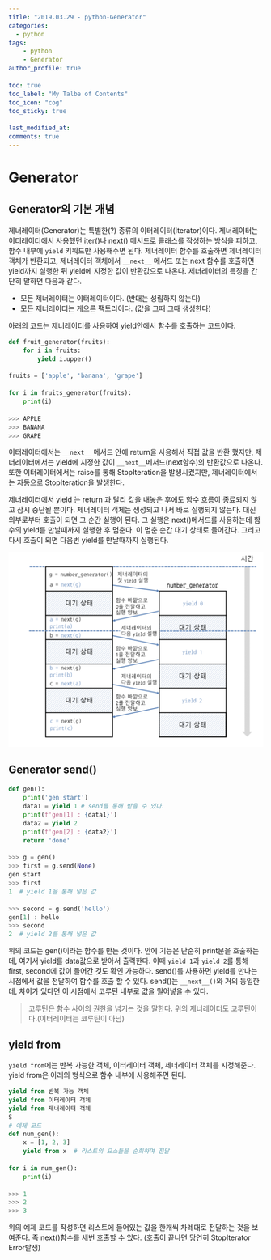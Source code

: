 ```yaml
---
title: "2019.03.29 - python-Generator"
categories: 
  - python
tags:
    - python
    - Generator
author_profile: true

toc: true
toc_label: "My Talbe of Contents"
toc_icon: "cog"
toc_sticky: true

last_modified_at:
comments: true
---
```


# Generator

## Generator의 기본 개념

제너레이터(Generator)는 특별한(?) 종류의 이터레이터(Iterator)이다. 제너레이터는 이터레이터에서 사용했던 iter()나 next() 메서드로 클래스를 작성하는 방식을 피하고, 함수 내부에 `yield` 키워드만 사용해주면 된다. 제너레이터 함수를 호출하면 제너레이터 객체가 반환되고, 제너레이터 객체에서 `__next__` 메서드 또는 next 함수를 호출하면 yield까지 실행한 뒤 yield에 지정한 값이 반환값으로 나온다. 제너레이터의 특징을 간단히 말하면 다음과 같다. 

- 모든 제너레이터는 이터레이터이다. (반대는 성립하지 않는다)
- 모든 제너레이터는 게으른 팩토리이다. (값을 그때 그때 생성한다)

아래의 코드는 제너레이터를 사용하여 yield안에서 함수를 호출하는 코드이다.

```python
def fruit_generator(fruits):
    for i in fruits:
        yield i.upper()

fruits = ['apple', 'banana', 'grape']

for i in fruits_generator(fruits):
    print(i)

>>> APPLE
>>> BANANA
>>> GRAPE
```

이터레이터에서는 `__next__` 메서드 안에 return을 사용해서 직접 값을 반환 했지만, 제너레이터에서는 yield에 지정한 값이 `__next__`메서드(next함수)의 반환값으로 나온다. 또한 이터레이터에서는 raise를 통해 StopIteration을 발생시켰지만, 제너레이터에서는 자동으로 StopIteration을 발생한다.

제너레이터에서 yield 는 return 과 달리 값을 내놓은 후에도 함수 흐름이 종료되지 않고 잠시 중단될 뿐이다. 제너레이터 객체는 생성되고 나서 바로 실행되지 않는다. 대신 외부로부터 호출이 되면 그 순간 실행이 된다. 그 실행은 next()메서드를 사용하는데 함수의 yield를 만날때까지 실행한 후 멈춘다. 이 멈춘 순간 대기 상태로 들어간다. 그리고 다시 호출이 되면 다음번 yield를 만날때까지 실행된다.

![generator](/assets/deploy/generator.png)


## Generator send()

```python
def gen():
    print('gen start')
    data1 = yield 1 # send를 통해 받을 수 있다.
    print(f'gen[1] : {data1}')
    data2 = yield 2
    print(f'gen[2] : {data2}')
    return 'done'
    
>>> g = gen()
>>> first = g.send(None)
gen start
>>> first
1  # yield 1을 통해 넣은 값

>>> second = g.send('hello')
gen[1] : hello
>>> second
2  # yield 2를 통해 넣은 값

```

위의 코드는 gen()이라는 함수를 만든 것이다. 안에 기능은 단순히 print문을 호출하는데, 여기서 yield를 data값으로 받아서 출력한다. 이때 `yield 1`과 `yield 2`를 통해 first, second에 값이 들어간 것도 확인 가능하다. send()를 사용하면 yield를 만나는 시점에서 값을 전달하여 함수를 호출 할 수 있다. 
send()는 `__next__()`와 거의 동일한데, 차이가 있다면 이 시점에서 코루틴 내부로 값을 밀어넣을 수 있다. 

> 코루틴은 함수 사이의 권한을 넘기는 것을 말한다. 위의 제너레이터도 코루틴이다.(이터레이터는 코루틴이 아님)

## yield from

`yield from`에는 반복 가능한 객체, 이터레이터 객체, 제너레이터 객체를 지정해준다. yield from은 아래의 형식으로 함수 내부에 사용해주면 된다.

```python
yield from 반복 가능 객체
yield from 이터레이터 객체
yield from 제너레이터 객체
S
# 예제 코드
def num_gen():
    x = [1, 2, 3]
	yield from x  # 리스트의 요소들을 순회하며 전달

for i in num_gen():
    print(i)

>>> 1
>>> 2
>>> 3
```

위의 예제 코드를 작성하면 리스트에 들어있는 값을 한개씩 차례대로 전달하는 것을 보여준다. 즉 next()함수를 세번 호출할 수 있다. (호출이 끝나면 당연히 StopIterator Error발생)





